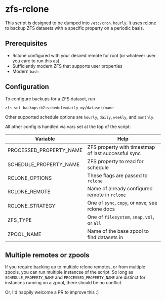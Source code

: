 # zfs-rclone

This script is designed to be dumped into `/etc/cron.hourly`. It uses [rclone](https://rclone.org/) to backup
ZFS datasets with a specific property on a periodic basis.

## Prerequisites

- Rclone configured with your desired remote for root (or whatever user you care to run this as).
- Sufficiently modern ZFS that supports user properties
- Modern `bash`

## Configuration

To configure backups for a ZFS dataset, run

```bash
zfs set backups:b2:schedule=daily my/dataset/name
```

Other supported schedule options are `hourly`, `daily`, `weekly`, and `monthly`.

All other config is handled via vars set at the top of the script:

| Variable                | Help                                                |
| --                      | -                                                   |
| PROCESSED_PROPERTY_NAME | ZFS property with timestmap of last successful sync |
| SCHEDULE_PROPERTY_NAME  | ZFS property to read for schedule                   |
| RCLONE_OPTIONS          | These flags are passed to `rclone`                  |
| RCLONE_REMOTE           | Name of already configured remote in `rclone`       |
| RCLONE_STRATEGY         | One of `sync`, `copy`, or `move`; see rclone docs   |
| ZFS_TYPE                | One of `filesystem`, `snap`, `vol`, or `all`        |
| ZPOOL_NAME              | Name of the base zpool to find datasets in          |

## Multiple remotes or zpools

If you require backing up to multiple rclone remotes, or from multiple zpools, you can run multiple instancse of the script.
So long as `SCHEDULE_PROPERTY_NAME` and `PROCESSED_PROPERTY_NAME` are distinct for instances running on a zpool, there
should be no conflict.

Or, I'd happily welcome a PR to improve this :)

